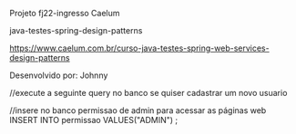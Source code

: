 Projeto fj22-ingresso Caelum 

java-testes-spring-design-patterns 

https://www.caelum.com.br/curso-java-testes-spring-web-services-design-patterns

Desenvolvido por: Johnny














//execute a seguinte query no banco se quiser cadastrar um novo usuario

//insere no banco permissao de admin para acessar as páginas web
INSERT INTO permissao VALUES("ADMIN") ;
